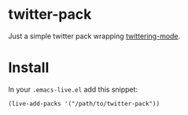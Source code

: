 twitter-pack
============

Just a simple twitter pack wrapping [twittering-mode](http://www.emacswiki.org/emacs/TwitteringMode).

# Install

In your `.emacs-live.el` add this snippet:
```elisp
(live-add-packs '("/path/to/twitter-pack"))
```
